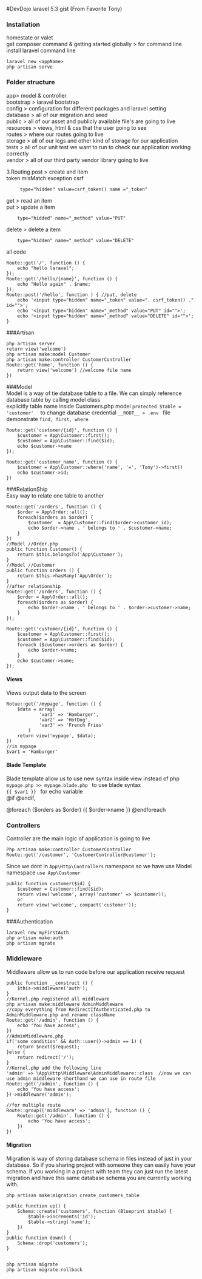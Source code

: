 #DevDojo laravel 5.3 gist (From Favorite Tony)     
### Installation     
homestate or valet    
get composer command & getting started globally > for command line    
install laravel command line      
~~~~
laravel new <appName>
php artisan serve
~~~~

### Folder structure
app> model & controller    
bootstrap > laravel bootstrap    
config > configuration for different packages and laravel setting    
database > all of our migration and seed     
public > all of our asset and publicly available file's are going to live   
resources > views, html & css that the user going to see    
routes >  where our routes going to live    
storage > all of our logs and other kind of storage for our application   
tests > all of our unit test we want to run to check our application working correctly    
vendor > all of our third party vendor library going to live     

3.Routing
post > create and item     
	token misMatch exception csrf 
~~~~~
	 type="hidden" value=csrf_token() name ="_token"
~~~~~
get > read an item   
put > update a item    
~~~~
	type="hidded" name="_method" value="PUT"
~~~~   
delete > delete a item     
~~~~   
	type="hidden" name="_method" value="DELETE"
~~~~   
all code    
~~~~
Route::get('/', function () {
	echo "hello laravel";
});
Route::get('/hello/{name}', function () {
	echo "Hello again" . $name;
});
Route::post('/hello', function ) { //put, delete
	echo '<input type="hidden" name="_token" value=". csrf_token() ." id="">';
	echo '<input type="hidden" name="_method" value="PUT" id="">';
	echo '<input type="hidden" name="_method" value="DELETE" id="">';
}
~~~~

###Artisan   
~~~~   
php artisan server
return view('welcome')
php artisan make:model Customer
php artisan make:controller CustomerController
Route::get('home', function () {
	return view('welcome') //welcome file name 
})
~~~~   

###Model    
Model is a way of tie database table to a  file. We can simply reference database table by calling model class   
explicitly table name inside Customers.php model `protected $table = 'customer'  `
to change database credential `__ROOT__ > .env ` file    
demonstrate `find, first, where`     
~~~~   
Route::get('customer/{id}', function () {
	$customer = App\Customer::first();
	$customer = App\Customer::find($id);
	echo $customer->name
});

Route::get('customer_name', function () {
	$customer = App\Customer::where('name', '=', 'Tony')->first()
	echo $customer->id;
})
~~~~   


###RelationShip    
Easy way to relate one table to another       
~~~~   
Route::get('/orders', function () {
	$order = App\Order::all();
	foreach($orders as $order) {
		$customer  = App\Customer::find($order->customer_id);
		echo $order->name . ' belongs to ' . $customer->name;
	}
})
//Model //Order.php
public function Customer() {
	return $this.belongsTo('App\Customer');
}
//Model //Customer
public function orders () {
	return $this->hasMany('App\Order');
}
//after relationship
Route::get('/orders', function () {
	$order = App\Order::all();
	foreach($orders as $order) {
		echo $order->name . ' belongs to ' . $order->customer->name;
	}
});

Route::get('customer/{id}', function () {
	$customer = App\Customer::first();
	$customer = App\Customer::find($id);
	foreach ($customer->orders as $order) {
		echo $order->name;
	}
	echo $customer->name;
});
~~~~   
#### Views
Views output data to the screen    
~~~~   
Rotue::get('/mypage', function () {
	$data = array(
			'var1' => 'Hamburger',
			'var2' => 'HotDog',
			'var3' => 'French Fries'
		)
	return view('mypage', $data);
})
//in mypage
$var1 = 'Hamburger'
~~~~   

#### Blade Template  
Blade template allow us to  use new syntax inside view instead of php    
`mypage.php >> mypage.blade.php ` to use blade syntax    
`{{ $var1 }} `  for echo variable    
@if @endif,

@foreach  ($orders as $order)
	{{ $order->name }}
@endforeach    

### Controllers    
Controller are the main logic of application is going to live    
~~~~
Php artisan make:controller CustomerController
Route::get('/customer', 'CustomerController@customer');
~~~~    
Since we dont in `App\Http\Controllers` namespace so we have use Model namespace `use App\Customer`    
~~~~    
public function customer($id) {
	$customer = Customer::find($id);
	return view('welcome', array('customer' => $customer));
	or
	return view('welcome', compact('customer'));
}
~~~~
###Authentication    
~~~~
laravel new myFirstAuth    
php artisan make:auth
php artisan mgrate
~~~~

### Middleware   
Middleware allow us to run code before our application receive request    
~~~~
public function __construct () {
	$this->middleware('auth');
}
//Kernel.php registered all middleware    
php artisan make:middleware AdminMiddleware    
//copy everything from RedirectIfAuthenticated.php to  AdminMiddleware.php and rename className
Route::get('/admin', function () {
	echo 'You have access';
})
//AdminMiddleware.php 
if('some condition' && Auth::user()->admin == 1) {
	return $next($request);
}else {
	return redirect('/');
}
//Kernel.php add the following line
'admin' => \App\Http\Middleware\AdminMiddleware::class  //now we can use admin middleware shorthand we can use in route file
Route::get('/admin', function () {
	echo 'You have access';
})->middleware('admin');

//for multiple route
Route::group(['middleware' => 'admin'], function () {
	Route::get('/admin', function () {
		echo 'You have access';
	})
})
~~~~

#### Migration   
Migration is way of storing database schema in files instead of just in your database. So if you sharing project with someone they can easily have your schema. If you  working in a project with team they can just run the latest migration and have this same database schema you are currently working with.  
~~~~
php artisan make:migration create_customers_table    

public function up() {
	Schema::create('customers', function (Blueprint $table) {
		$table->increments('id');
		$table->string('name');
	})
}
public function down() {
	Schema::drop('customers');
}


php artisan migrate    
php artisan migrate:rollback    

~~~~
